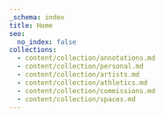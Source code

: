 ```yaml
---
_schema: index
title: Home
seo:
  no_index: false
collections:
  - content/collection/annotations.md
  - content/collection/personal.md
  - content/collection/artists.md
  - content/collection/athletics.md
  - content/collection/commissions.md
  - content/collection/spaces.md
---
```

